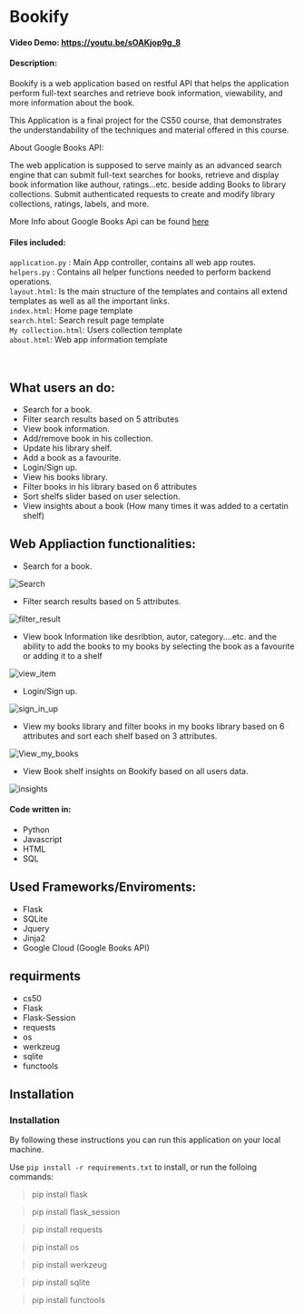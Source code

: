 # Bookify
#### Video Demo:  https://youtu.be/sOAKjop9g_8
#### Description:
Bookify is a web application based on restful API that helps the application perform full-text searches and retrieve book information,
viewability, and more information about the book.

This Application is a final project for the CS50 course, that demonstrates the understandability of the techniques and material offered in this course.


About Google Books API:

The web application is supposed to serve mainly as an advanced search engine that can submit full-text searches for books, retrieve and display book information like authour, ratings...etc. beside adding Books to library collections.
Submit authenticated requests to create and modify library collections, ratings, labels, and more.

More Info about Google Books Api can be found [here](https://developers.google.com/books/docs/overview)


#### Files included:
`application.py` : Main App controller, contains all web app routes.<br>
`helpers.py` : Contains all helper functions needed to perform backend operations.<br>
`layout.html`: Is the main structure of the templates and contains all extend templates as well as all the important links.<br>
`index.html`: Home page template<br>
`search.html`: Search result page template<br>
`My collection.html`: Users collection template<br>
`about.html`: Web app information template<br>
<br><br>


## What users an do:<br>
- Search for a book.
- Filter search results based on 5 attributes
- View book information.
- Add/remove book in his collection.
- Update his library shelf.
- Add a book as a favourite.
- Login/Sign up.
- View his books library.
- Filter books in his library based on 6 attributes
- Sort shelfs slider based on user selection.
- View insights about a book (How many times it was added to a certatin shelf)

## Web Appliaction functionalities:<br>
- Search for a book.

![Search](https://user-images.githubusercontent.com/66789935/219908766-69cf7ce9-8872-49cf-8078-9b1f38fd17d5.PNG)

- Filter search results based on 5 attributes.

![filter_result](https://user-images.githubusercontent.com/66789935/219908784-44974109-a864-4486-b8f9-b5e9630f6e6b.png)

- View book Information like desribtion, autor, category....etc. and the ability to add the books to my books by selecting the book as a favourite or adding it to a shelf

![view_item](https://user-images.githubusercontent.com/66789935/219908910-1bd51463-91e1-4d3c-9b81-c60ef87d11af.PNG)

- Login/Sign up.

![sign_in_up](https://user-images.githubusercontent.com/66789935/219908975-b58e621a-079f-4188-95d5-3e4875147b89.PNG)

- View my books library and filter books in my books library based on 6 attributes and sort each shelf based on 3 attributes.

![View_my_books](https://user-images.githubusercontent.com/66789935/219909010-0066a1d3-fcfd-45cd-9b29-a0a3702af650.PNG)

- View Book shelf insights on Bookify based on all users data.

![insights](https://user-images.githubusercontent.com/66789935/219909026-99a25cdc-5ec1-4e63-9836-ccda2ecaadfd.PNG)



#### Code written in:
- Python
- Javascript
- HTML
- SQL

## Used Frameworks/Enviroments:
- Flask
- SQLite
- Jquery
- Jinja2
- Google Cloud (Google Books API)


## requirments
- cs50
- Flask
- Flask-Session
- requests
- os
- werkzeug
- sqlite
- functools


## Installation

### Installation
By following these instructions you can run this application on your local machine.

Use `pip install -r requirements.txt` to install, or run the folloing commands:
>pip install flask

>pip install flask_session

>pip install requests

>pip install os

>pip install werkzeug

>pip install sqlite

>pip install functools



